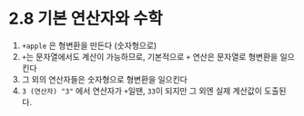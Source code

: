 # 2.8 기본 연산자와 수학

1. `+apple` 은 형변환을 만든다 (숫자형으로)
2. `+`는 문자열에서도 계산이 가능하므로, 기본적으로 `+` 연산은 문자열로 형변환을 일으킨다
3. 그 외의 연산자들은 숫자형으로 형변환을 일으킨다
4. `3 (연산자) "3"` 에서 연산자가 `+`일땐, `33`이 되지만 그 외엔 실제 계산값이 도출된다.
